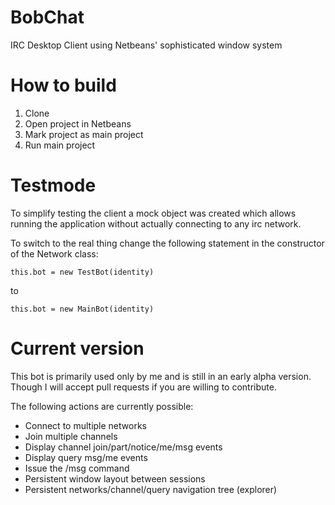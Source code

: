 BobChat
=======

IRC Desktop Client using Netbeans' sophisticated window system

How to build
============

1. Clone
1. Open project in Netbeans
1. Mark project as main project
1. Run main project

Testmode
========

To simplify testing the client a mock object was created which allows running the application without actually connecting to any irc network.

To switch to the real thing change the following statement in the constructor of the Network class:

    this.bot = new TestBot(identity)
    
to

    this.bot = new MainBot(identity)
    
Current version
===============

This bot is primarily used only by me and is still in an early alpha version. Though I will accept pull requests if you are willing to contribute.

The following actions are currently possible:

* Connect to multiple networks
* Join multiple channels
* Display channel join/part/notice/me/msg events
* Display query msg/me events
* Issue the /msg command
* Persistent window layout between sessions
* Persistent networks/channel/query navigation tree (explorer)